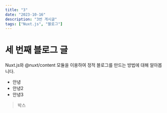```yaml
---
title: "3"
date: "2023-10-16"
description: "3번 게시글"
tags: ["Nuxt.js", "블로그"]
---
```


# 세 번째 블로그 글

Nuxt.js와 @nuxt/content 모듈을 이용하여 정적 블로그를 만드는 방법에 대해 알아봅니다.

- 안녕
- 안녕2
- 안녕3

> 박스
